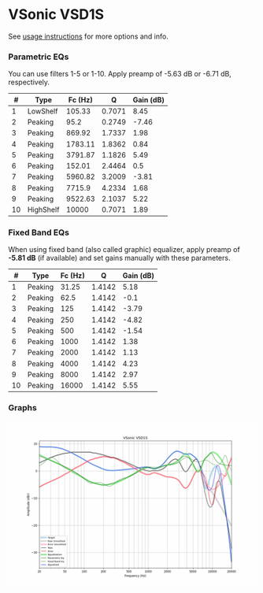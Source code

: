 # VSonic VSD1S
See [usage instructions](https://github.com/jaakkopasanen/AutoEq#usage) for more options and info.

### Parametric EQs
You can use filters 1-5 or 1-10. Apply preamp of -5.63 dB or -6.71 dB, respectively.

|   # | Type      |   Fc (Hz) |      Q |   Gain (dB) |
|-----|-----------|-----------|--------|-------------|
|   1 | LowShelf  |    105.33 | 0.7071 |        8.45 |
|   2 | Peaking   |     95.2  | 0.2749 |       -7.46 |
|   3 | Peaking   |    869.92 | 1.7337 |        1.98 |
|   4 | Peaking   |   1783.11 | 1.8362 |        0.84 |
|   5 | Peaking   |   3791.87 | 1.1826 |        5.49 |
|   6 | Peaking   |    152.01 | 2.4464 |        0.5  |
|   7 | Peaking   |   5960.82 | 3.2009 |       -3.81 |
|   8 | Peaking   |   7715.9  | 4.2334 |        1.68 |
|   9 | Peaking   |   9522.63 | 2.1037 |        5.22 |
|  10 | HighShelf |  10000    | 0.7071 |        1.89 |

### Fixed Band EQs
When using fixed band (also called graphic) equalizer, apply preamp of **-5.81 dB** (if available) and set gains manually with these parameters.

|   # | Type    |   Fc (Hz) |      Q |   Gain (dB) |
|-----|---------|-----------|--------|-------------|
|   1 | Peaking |     31.25 | 1.4142 |        5.18 |
|   2 | Peaking |     62.5  | 1.4142 |       -0.1  |
|   3 | Peaking |    125    | 1.4142 |       -3.79 |
|   4 | Peaking |    250    | 1.4142 |       -4.82 |
|   5 | Peaking |    500    | 1.4142 |       -1.54 |
|   6 | Peaking |   1000    | 1.4142 |        1.38 |
|   7 | Peaking |   2000    | 1.4142 |        1.13 |
|   8 | Peaking |   4000    | 1.4142 |        4.23 |
|   9 | Peaking |   8000    | 1.4142 |        2.97 |
|  10 | Peaking |  16000    | 1.4142 |        5.55 |

### Graphs
![](./VSonic%20VSD1S.png)
